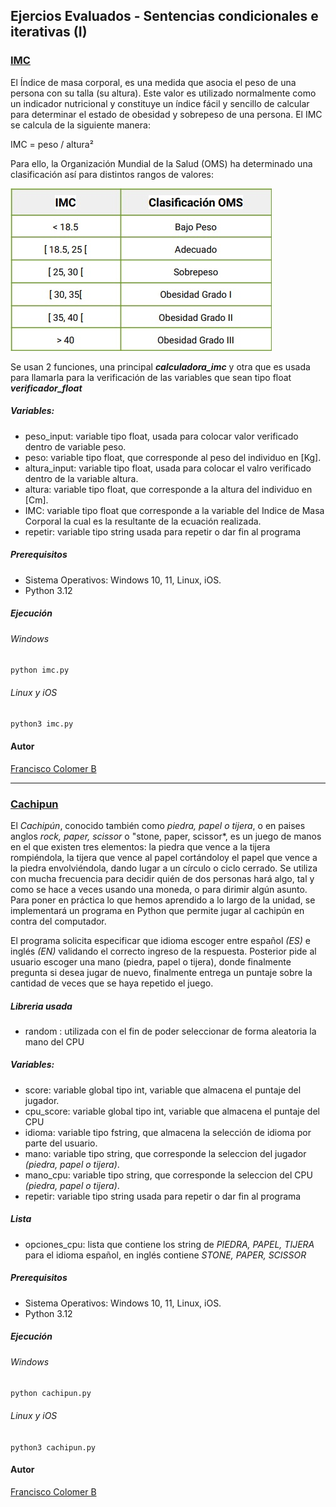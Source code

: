 ## Ejercios Evaluados - Sentencias condicionales e iterativas (I)

### [IMC](https://github.com/Cy5k0/Ejercicios_Evaluados_Python/blob/main/02/imc.py)

El Índice de masa corporal, es una medida que asocia el peso de una persona con su talla (su altura). Este valor es utilizado normalmente como un indicador nutricional y constituye un índice fácil y sencillo de calcular para determinar el estado de obesidad y sobrepeso de una persona. El IMC se calcula de la siguiente manera:

IMC = peso / altura²

Para ello, la Organización Mundial de la Salud (OMS) ha determinado una clasificación así para distintos rangos de valores:

![tabla-imc](https://github.com/Cy5k0/Ejercicios_Evaluados_Python/blob/main/assets/img/tabla%20-%20imc.jpg?raw=true)


Se usan 2 funciones, una principal ***calculadora_imc*** y otra que es usada para llamarla para la verificación de las variables que sean tipo float ***verificador_float***

##### Variables: 

- peso_input: variable tipo float, usada para colocar valor verificado dentro de variable peso.
- peso: variable tipo float, que corresponde al peso del individuo en [Kg].
- altura_input: variable tipo float, usada para colocar el valro verificado dentro de la variable altura.
- altura: variable tipo float, que corresponde a la altura del individuo en  [Cm].
- IMC: variable tipo float que corresponde a la variable del Indice de Masa Corporal la cual es la resultante de la ecuación realizada.
- repetir: variable tipo string usada para repetir o dar fin al programa

##### Prerequisitos

* Sistema Operativos: Windows 10, 11, Linux, iOS.
* Python 3.12

##### Ejecución

###### Windows
`python imc.py`

###### Linux y iOS
`python3 imc.py`

#### Autor
[Francisco Colomer B](https://github.com/Cy5k0)

-----------------------------------------------

### [Cachipun](https://github.com/Cy5k0/Ejercicios_Evaluados_Python/blob/main/02/cachipun.py)

El *Cachipún*, conocido también como *piedra, papel o tijera*, o en paises anglos *rock, paper, scissor* o "stone, paper, scissor*, es un juego de manos en el que existen tres elementos: la piedra que vence a la tijera rompiéndola, la tijera que vence al papel cortándoloy el papel que vence a la piedra envolviéndola, dando lugar a un círculo o ciclo cerrado. Se utiliza con mucha frecuencia para decidir quién de dos personas hará algo, tal y como se hace a veces usando una moneda, o para dirimir algún asunto.
Para poner en práctica lo que hemos aprendido a lo largo de la unidad, se implementará un programa en Python que permite jugar al cachipún en contra del computador.

El programa solicita especificar que idioma escoger entre español *(ES)* e inglés *(EN)* validando el correcto ingreso de la respuesta. Posterior pide al usuario escoger una mano (piedra, papel o tijera), donde finalmente pregunta si desea jugar de nuevo, finalmente entrega un puntaje sobre la cantidad de veces que se haya repetido el juego.

##### Libreria usada
- random : utilizada con el fin de poder seleccionar de forma aleatoria la mano del CPU

##### Variables: 

- score: variable global tipo int, variable que almacena el puntaje del jugador.
- cpu_score: variable global tipo int, variable que almacena el puntaje del CPU
- idioma: variable tipo fstring, que almacena la selección de idioma por parte del usuario.
- mano: variable tipo string, que corresponde la seleccion del jugador *(piedra, papel o tijera)*.
- mano_cpu: variable tipo string, que corresponde la seleccion del CPU *(piedra, papel o tijera)*.
- repetir: variable tipo string usada para repetir o dar fin al programa

##### Lista
- opciones_cpu: lista que contiene los string de *PIEDRA, PAPEL, TIJERA* para el idioma español, en inglés contiene *STONE, PAPER, SCISSOR*

##### Prerequisitos

* Sistema Operativos: Windows 10, 11, Linux, iOS.
* Python 3.12

##### Ejecución

###### Windows
`python cachipun.py`

###### Linux y iOS
`python3 cachipun.py`

#### Autor
[Francisco Colomer B](https://github.com/Cy5k0)